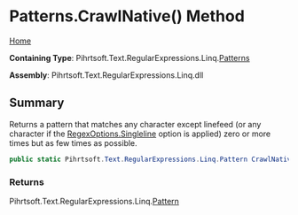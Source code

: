 # Patterns\.CrawlNative\(\) Method

[Home](../../../../../../README.md)

**Containing Type**: Pihrtsoft\.Text\.RegularExpressions\.Linq\.[Patterns](../README.md)

**Assembly**: Pihrtsoft\.Text\.RegularExpressions\.Linq\.dll

## Summary

Returns a pattern that matches any character except linefeed \(or any character if the [RegexOptions.Singleline](https://docs.microsoft.com/en-us/dotnet/api/system.text.regularexpressions.regexoptions.singleline) option is applied\) zero or more times but as few times as possible\.

```csharp
public static Pihrtsoft.Text.RegularExpressions.Linq.Pattern CrawlNative()
```

### Returns

Pihrtsoft\.Text\.RegularExpressions\.Linq\.[Pattern](../../Pattern/README.md)

